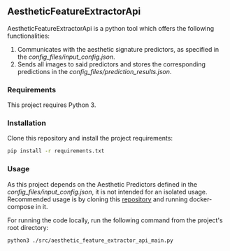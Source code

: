## AestheticFeatureExtractorApi


AestheticFeatureExtractorApi is a python tool which offers the following functionalities:

1. Communicates with the aesthetic signature predictors, as specified in the *config_files/input_config.json*.
2. Sends all images to said predictors and stores the corresponding predictions in the *config_files/prediction_results.json*.

### Requirements

This project requires Python 3.
    
### Installation

Clone this repository and install the project requirements:

```bash
pip install -r requirements.txt
```

### Usage

As this project depends on the Aesthetic Predictors defined in the *config_files/input_config.json*, it is not intended for an isolated usage.
Recommended usage is by cloning this [repository](https://github.com/RibinMTC/DockerConfigShare) and running docker-compose in it.

For running the code locally, run the following command from the project's root directory:

```bash
python3 ./src/aesthetic_feature_extractor_api_main.py
```

